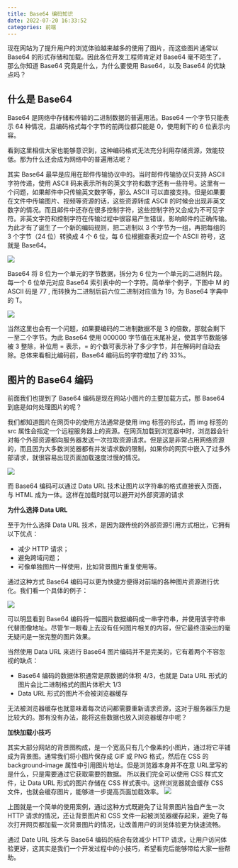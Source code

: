 ```yaml
---
title: Base64 编码知识
date: 2022-07-20 16:33:52
categories: 前端
---
```

现在网站为了提升用户的浏览体验越来越多的使用了图片，而这些图片通常以 Base64 的形式存储和加载。因此各位开发工程师肯定对 Base64 毫不陌生了，那么你知道 Base64 究竟是什么，为什么要使用 Base64，以及 Base64 的优缺点吗？

## 什么是 Base64

Base64 是网络中存储和传输的二进制数据的普遍用法。Base64 一个字节只能表示 64 种情况，且编码格式每个字节的前两位都只能是 0，使用剩下的 6 位表示内容。

看到这里相信大家也能够意识到，这种编码格式无法充分利用存储资源，效能较低。那为什么还会成为网络中的普遍用法呢？

其实 Base64 最早是应用在邮件传输协议中的。当时邮件传输协议只支持 ASCII 字符传递，使用 ASCII 码来表示所有的英文字符和数字还有一些符号。这里有一个问题，如果邮件中只传输英文数字等，那么 ASCII 可以直接支持。但是如果要在文件中传输图片、视频等资源的话，这些资源转成 ASCII 的时候会出现非英文数字的情况。而且邮件中还存在很多控制字符，这些控制字符又会成为不可见字符。非英文字符和控制字符在传输过程中很容易产生错误，影响邮件的正确传输。为此才有了诞生了一个新的编码规则，把二进制以 3 个字节为一组，再把每组的 3 个字节（24 位）转换成 4 个 6 位，每 6 位根据查表对应一个 ASCII 符号，这就是 Base64。

![](https://upload-images.jianshu.io/upload_images/10024246-f807f387970ecc60.png?imageMogr2/auto-orient/strip%7CimageView2/2/w/1240)

Base64 将 8 位为一个单元的字节数据，拆分为 6 位为一个单元的二进制片段。每一个 6 位单元对应 Base64 索引表中的一个字符。简单举个例子，下图中 M 的 ASCII 码是 77 , 而转换为二进制后前六位二进制对应值为 19，为 Base64 字典中的 T。

![](https://upload-images.jianshu.io/upload_images/10024246-90bb72e6a1688eb6.png?imageMogr2/auto-orient/strip%7CimageView2/2/w/1240)

当然这里也会有一个问题，如果要编码的二进制数据不是 3 的倍数，那就会剩下一至二个字节。为此 Base64 使用 000000 字节值在末尾补足，使其字节数能够被 3 整除，补位用 = 表示，= 的个数可表示补了多少字节，并在解码时自动去除。总体来看相比编码前，Base64 编码后的字符增加了约 33%。

## 图片的 Base64 编码

前面我们也提到了 Base64 编码是现在网站小图片的主要加载方式，那 Base64 到底是如何处理图片的呢？

我们都知道图片在网页中的使用方法通常是使用 img 标签的形式，而 img 标签的 src 属性会指定一个远程服务器上的资源。在网页加载到浏览器中时，浏览器会针对每个外部资源都向服务器发送一次拉取资源请求。但是这是非常占用网络资源的，而且因为大多数浏览器都有并发请求数的限制，如果你的网页中嵌入了过多外部请求，就很容易出现页面加载速度过慢的情况。

![](https://upload-images.jianshu.io/upload_images/10024246-0567cbef306fec8b.png?imageMogr2/auto-orient/strip%7CimageView2/2/w/1240)

而 Base64 编码可以通过 Data URL 技术让图片以字符串的格式直接嵌入页面，与 HTML 成为一体。这样在加载时就可以避开对外部资源的请求

**为什么选择 Data URL**

至于为什么选择 Data URL 技术，是因为跟传统的外部资源引用方式相比，它拥有以下优点：

*   减少 HTTP 请求；
*   避免跨域问题；
*   可像单独图片一样使用，比如背景图片重复使用等。

通过这种方式 Base64 编码可以更为快捷方便得对前端的各种图片资源进行优化。我们看一个具体的例子：

![](https://upload-images.jianshu.io/upload_images/10024246-4f34425196db7d04.png?imageMogr2/auto-orient/strip%7CimageView2/2/w/1240)

可以明显看到 Base64 编码将一幅图片数据编码成一串字符串，并使用该字符串代替图像地址。尽管乍一眼看上去没有任何图片相关的内容，但它最终渲染出的毫无疑问是一张完整的图片效果。

当然使用 Data URL 来进行 Base64 图片编码并不是完美的，它有着两个不容忽视的缺点：

*   Base64 编码的数据体积通常是原数据的体积 4/3，也就是 Data URL 形式的图片会比二进制格式的图片体积大 1/3
*   Data URL 形式的图片不会被浏览器缓存

无法被浏览器缓存也就意味着每次访问都需要重新请求资源，这对于服务器压力是比较大的。那有没有办法，能将这些数据也放入浏览器缓存中呢？

**加快加载小技巧**

其实大部分网站的背景图构成，是一个宽高只有几个像素的小图片，通过将它平铺成为背景图。通常我们将小图片保存成 GIF 或 PNG 格式，然后在 CSS 的 background-image 属性中引用图片地址。但是浏览器本身并不在意 URL里写的是什么，只是需要通过它获取需要的数据。
所以我们完全可以使用 CSS 样式文件，让 Data URL 形式的图片存储在 CSS 样式表中。这样浏览器就会缓存 CSS 文件，也就会缓存图片，能够进一步提高页面加载效率。
![](https://upload-images.jianshu.io/upload_images/10024246-eaeecea92854618d.png?imageMogr2/auto-orient/strip%7CimageView2/2/w/1240)

上图就是一个简单的使用案例，通过这种方式既避免了让背景图片独自产生一次 HTTP 请求的情况，还让背景图片和 CSS 文件一起被浏览器缓存起来，避免了每次打开网页都加载一次背景图片的情况，让改善用户的浏览体验更为快速流畅。

通过 Date URL 技术与 Base64 编码的结合有效减少 HTTP 请求，让用户访问体验更好，这其实是我们一个开发过程中的小技巧，希望看完后能够带给大家一些帮助。
